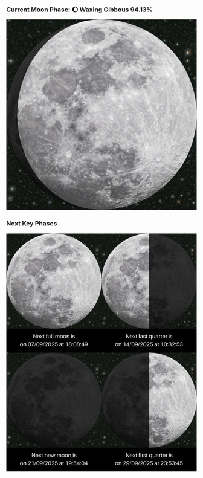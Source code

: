 ### Current Moon Phase: 🌔 Waxing Gibbous 94.13%
![Moon Phase](moonphase.png)
### Next Key Phases
![Gallery](gallery.png)